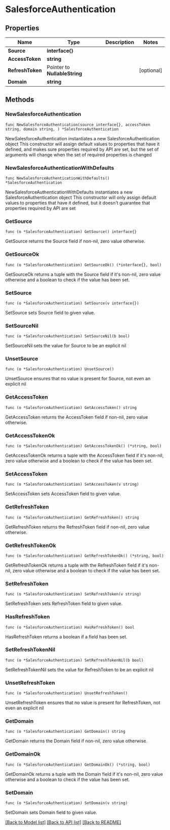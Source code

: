 # SalesforceAuthentication

## Properties

Name | Type | Description | Notes
------------ | ------------- | ------------- | -------------
**Source** | **interface{}** |  | 
**AccessToken** | **string** |  | 
**RefreshToken** | Pointer to **NullableString** |  | [optional] 
**Domain** | **string** |  | 

## Methods

### NewSalesforceAuthentication

`func NewSalesforceAuthentication(source interface{}, accessToken string, domain string, ) *SalesforceAuthentication`

NewSalesforceAuthentication instantiates a new SalesforceAuthentication object
This constructor will assign default values to properties that have it defined,
and makes sure properties required by API are set, but the set of arguments
will change when the set of required properties is changed

### NewSalesforceAuthenticationWithDefaults

`func NewSalesforceAuthenticationWithDefaults() *SalesforceAuthentication`

NewSalesforceAuthenticationWithDefaults instantiates a new SalesforceAuthentication object
This constructor will only assign default values to properties that have it defined,
but it doesn't guarantee that properties required by API are set

### GetSource

`func (o *SalesforceAuthentication) GetSource() interface{}`

GetSource returns the Source field if non-nil, zero value otherwise.

### GetSourceOk

`func (o *SalesforceAuthentication) GetSourceOk() (*interface{}, bool)`

GetSourceOk returns a tuple with the Source field if it's non-nil, zero value otherwise
and a boolean to check if the value has been set.

### SetSource

`func (o *SalesforceAuthentication) SetSource(v interface{})`

SetSource sets Source field to given value.


### SetSourceNil

`func (o *SalesforceAuthentication) SetSourceNil(b bool)`

 SetSourceNil sets the value for Source to be an explicit nil

### UnsetSource
`func (o *SalesforceAuthentication) UnsetSource()`

UnsetSource ensures that no value is present for Source, not even an explicit nil
### GetAccessToken

`func (o *SalesforceAuthentication) GetAccessToken() string`

GetAccessToken returns the AccessToken field if non-nil, zero value otherwise.

### GetAccessTokenOk

`func (o *SalesforceAuthentication) GetAccessTokenOk() (*string, bool)`

GetAccessTokenOk returns a tuple with the AccessToken field if it's non-nil, zero value otherwise
and a boolean to check if the value has been set.

### SetAccessToken

`func (o *SalesforceAuthentication) SetAccessToken(v string)`

SetAccessToken sets AccessToken field to given value.


### GetRefreshToken

`func (o *SalesforceAuthentication) GetRefreshToken() string`

GetRefreshToken returns the RefreshToken field if non-nil, zero value otherwise.

### GetRefreshTokenOk

`func (o *SalesforceAuthentication) GetRefreshTokenOk() (*string, bool)`

GetRefreshTokenOk returns a tuple with the RefreshToken field if it's non-nil, zero value otherwise
and a boolean to check if the value has been set.

### SetRefreshToken

`func (o *SalesforceAuthentication) SetRefreshToken(v string)`

SetRefreshToken sets RefreshToken field to given value.

### HasRefreshToken

`func (o *SalesforceAuthentication) HasRefreshToken() bool`

HasRefreshToken returns a boolean if a field has been set.

### SetRefreshTokenNil

`func (o *SalesforceAuthentication) SetRefreshTokenNil(b bool)`

 SetRefreshTokenNil sets the value for RefreshToken to be an explicit nil

### UnsetRefreshToken
`func (o *SalesforceAuthentication) UnsetRefreshToken()`

UnsetRefreshToken ensures that no value is present for RefreshToken, not even an explicit nil
### GetDomain

`func (o *SalesforceAuthentication) GetDomain() string`

GetDomain returns the Domain field if non-nil, zero value otherwise.

### GetDomainOk

`func (o *SalesforceAuthentication) GetDomainOk() (*string, bool)`

GetDomainOk returns a tuple with the Domain field if it's non-nil, zero value otherwise
and a boolean to check if the value has been set.

### SetDomain

`func (o *SalesforceAuthentication) SetDomain(v string)`

SetDomain sets Domain field to given value.



[[Back to Model list]](../README.md#documentation-for-models) [[Back to API list]](../README.md#documentation-for-api-endpoints) [[Back to README]](../README.md)


